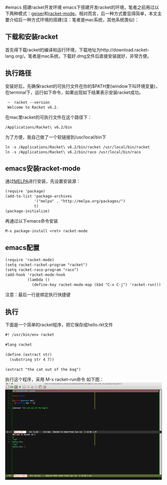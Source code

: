 #emacs 搭建racket开发环境
emacs下搭建开发racket的环境，笔者之前用过以下两种模式：[geiser](http://www.nongnu.org/geiser/)和[racket-mode](https://github.com/greghendershott/racket-mode)。相对而言，后一种方式要显得简单，本文主要介绍后一种方式环境的搭建(注：笔者是mac系统，其他系统类似)：

## 下载和安装racket
首先得下载racket的编译和运行环境，下载地址为http://download.racket-lang.org/。笔者是mac系统，下载好.dmg文件后直接安装就好，非常方便。

## 执行路径
安装好后，先确保racket的可执行文件在你的$PATH里(window下叫环境变量)，在terminal下，运行如下命令，如果出现如下结果表示安装racket成功。
```
 ~  racket --version
 Welcome to Racket v6.2.
```
在mac里racket的可执行文件在这个路径下：
```
/Applications/Racket\ v6.2/bin
```
为了方便，我自己做了一个软链接到/usr/local/bin下
```
ln -s /Applications/Racket\ v6.2/bin/racket /usr/local/bin/racket
ln -s /Applications/Racket\ v6.2/bin/raco /usr/local/bin/raco
```

## emacs安装racket-mode
通过[MELPA](http://melpa.org/)进行安装，先设置安装源：
```
(require 'package)
(add-to-list 'package-archives
             '("melpa" . "http://melpa.org/packages/")
             t)
(package-initialize)
```
再通过以下emacs命令安装
```
M-x package-install <ret> racket-mode
```

## emacs配置
```
(require 'racket-mode)
(setq racket-racket-program "racket")
(setq racket-raco-program "raco")
(add-hook 'racket-mode-hook
          (lambda ()
            (define-key racket-mode-map (kbd "C-x C-j") 'racket-run)))
```
注意：最后一行是绑定执行快捷键

## 执行
下面是一个简单的racket程序，把它保存成hello.rkt文件
```
#! /usr/bin/env racket

#lang racket

(define (extract str)
  (substring str 4 7))
 
(extract "the cat out of the bag")

```

执行这个程序，采用 M-x racket-run命令
如下图：
![](../images/helloracket.png "hello racket")

